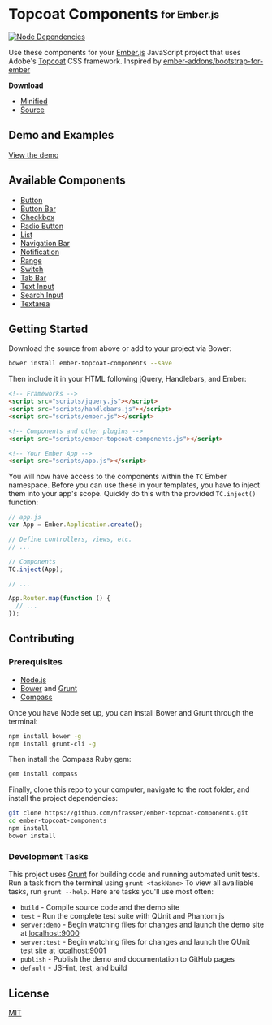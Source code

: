 # Topcoat Components <sub><sup>for Ember.js</sup></sub>
[![Node Dependencies](https://david-dm.org/nfrasser/ember-topcoat-components/dev-status.png)](https://david-dm.org/nfrasser/ember-topcoat-components/#info=devDependencies)

Use these components for your [Ember.js](http://emberjs.com) JavaScript project
that uses Adobe's [Topcoat](http://topcoat.io/) CSS framework. Inspired by
[ember-addons/bootstrap-for-ember](https://github.com/ember-addons/bootstrap-for-ember)

**Download**

* [Minified](https://github.com/nfrasser/ember-topcoat-components/blob/master/dist/scripts/ember-topcoat-components.min.js)
* [Source](https://github.com/nfrasser/ember-topcoat-components/blob/master/dist/scripts/ember-topcoat-components.js)

## Demo and Examples

[View the demo](http://nfrasser.com/ember-topcoat-components/)

## Available Components

* [Button](http://nfrasser.com/ember-topcoat-components/#/button)
* [Button Bar](http://nfrasser.com/ember-topcoat-components/#/button-bar)
* [Checkbox](http://nfrasser.com/ember-topcoat-components/#/checkbox)
* [Radio Button](http://nfrasser.com/ember-topcoat-components/#/radio-button)
* [List](http://nfrasser.com/ember-topcoat-components/#/list)
* [Navigation Bar](http://nfrasser.com/ember-topcoat-components/#/navigation)
* [Notification](http://nfrasser.com/ember-topcoat-components/#/notification)
* [Range](http://nfrasser.com/ember-topcoat-components/#/range)
* [Switch](http://nfrasser.com/ember-topcoat-components/#/switch)
* [Tab Bar](http://nfrasser.com/ember-topcoat-components/#/tab-bar)
* [Text Input](http://nfrasser.com/ember-topcoat-components/#/text-input)
* [Search Input](http://nfrasser.com/ember-topcoat-components/#/search-input)
* [Textarea](http://nfrasser.com/ember-topcoat-components/#/textarea)

## Getting Started

Download the source from above or add to your project via Bower:

```bash
bower install ember-topcoat-components --save
```

Then include it in your HTML following jQuery, Handlebars, and Ember:

```html
<!-- Frameworks -->
<script src="scripts/jquery.js"></script>
<script src="scripts/handlebars.js"></script>
<script src="scripts/ember.js"></script>

<!-- Components and other plugins -->
<script src="scripts/ember-topcoat-components.js"></script>

<!-- Your Ember App -->
<script src="scripts/app.js"></script>
```

You will now have access to the components within the `TC` Ember namespace.
Before you can use these in your templates, you have to inject them into your
app's scope. Quickly do this with the provided `TC.inject()` function:

```js
// app.js
var App = Ember.Application.create();

// Define controllers, views, etc.
// ...

// Components
TC.inject(App);

// ...

App.Router.map(function () {
  // ...
});
```

## Contributing

### Prerequisites

* [Node.js](http://nodejs.org/)
* [Bower](http://bower.io/) and [Grunt](http://gruntjs.com/)
* [Compass](http://compass-style.org/)

Once you have Node set up, you can install Bower and Grunt through the terminal:

```bash
npm install bower -g
npm install grunt-cli -g
```

Then install the Compass Ruby gem:

```bash
gem install compass
```

Finally, clone this repo to your computer, navigate to the root folder, and
install the project dependencies:

```bash
git clone https://github.com/nfrasser/ember-topcoat-components.git
cd ember-topcoat-components
npm install
bower install
```

### Development Tasks

This project uses [Grunt](http://gruntjs.com/) for building code and running
automated unit tests. Run a task from the terminal using `grunt <taskName>` To
view all availiable tasks, run `grunt --help`. Here are tasks you'll use most
often:

* `build` - Compile source code and the demo site
* `test` - Run the complete test suite with QUnit and Phantom.js
* `server:demo` - Begin watching files for changes and launch the demo site at [localhost:9000](http://localhost:9000/)
* `server:test` - Begin watching files for changes and launch the QUnit test site at [localhost:9001](http://localhost:9001/)
* `publish` - Publish the demo and documentation to GitHub pages
* `default` - JSHint, test, and build

## License

[MIT](https://github.com/nfrasser/ember-topcoat-components/blob/master/LICENSE)

